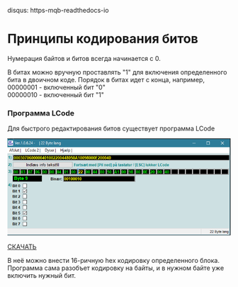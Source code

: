 disqus: https-mqb-readthedocs-io
# Принципы кодирования битов

Нумерация байтов и битов всегда начинается с 0.

В битах можно вручную проставлять "1" для включения определенного бита в двоичном коде. 
Порядок в битах идет с конца, например,  
00000001 - включенный бит "0"  
00000010 - включенный бит "1"  

### Программа LCode

Для быстрого редактирования битов существует программа LCode

![Screenshot](./images/lcode.png) 

<a class="pure-material-button-contained" href="../images/LCode.exe">СКАЧАТЬ</a>

В неё можно внести 16-ричную hex кодировку определенного блока. Программа сама разобъет кодировку на байты, и в нужном байте уже включить нужный бит.